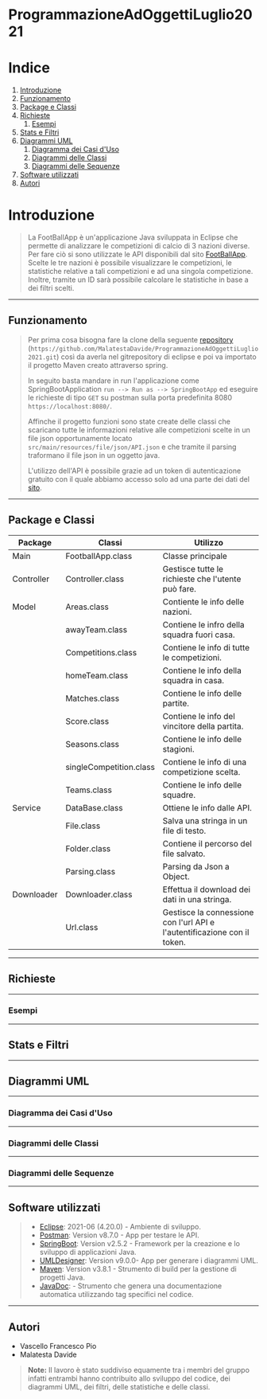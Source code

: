 # ProgrammazioneAdOggettiLuglio2021

# Indice
1. [Introduzione](#introduzione)
2. [Funzionamento](#funzionamento)
3. [Package e Classi](#packageeclassi)
4. [Richieste](#richieste)
    1. [Esempi](#esempi)
5. [Stats e Filtri ](#statsefiltri)
6. [Diagrammi UML](#diagrammiuml)
    1. [Diagramma dei Casi d'Uso](#diagrammacasiduso)
    2. [Diagrammi delle Classi](#diagrammiclassi)
    3. [Diagrammi delle Sequenze](#diagrammisequenze)
7. [Software utilizzati](#softwareutilizzati)
8. [Autori](#autori)

# Introduzione <a name="introduzione"></a>
> La FootBallApp è un'applicazione Java sviluppata in Eclipse che permette di analizzare le competizioni di calcio di 3 nazioni diverse. 
> Per fare ciò si sono utilizzate le API disponibili dal sito [FootBallApp](https://www.football-data.org.).
> Scelte le tre nazioni è possibile visualizzare le competizioni, le statistiche relative a tali competizioni e ad una singola competizione. Inoltre, tramite un ID sarà possibile calcolare le statistiche in base a dei filtri scelti.   

***

## Funzionamento <a name="funzionamento"></a>
> Per prima cosa bisogna fare la clone della seguente [repository](https://github.com/MalatestaDavide/ProgrammazioneAdOggettiLuglio2021.git) (```https://github.com/MalatestaDavide/ProgrammazioneAdOggettiLuglio2021.git```) così da averla nel gitrepository di eclipse e poi va importato il progetto Maven creato attraverso spring.
> 
> In seguito basta mandare in run l'applicazione come SpringBootApplication ```run --> Run as --> SpringBootApp``` ed eseguire le richieste di tipo ```GET``` su postman sulla porta predefinita 8080 ```https://localhost:8080/```.
> 
> Affinche il progetto funzioni sono state create delle classi che scaricano tutte le informazioni relative alle competizioni scelte in un file json opportunamente locato ```src/main/resources/file/json/API.json``` e che tramite il parsing traformano il file json in un oggetto java.
> 
> L'utilizzo dell'API è possibile grazie ad un token di autenticazione gratuito con il quale abbiamo accesso solo ad una parte dei dati del [sito](https://www.football-data.org/coverage).

***

## Package e Classi <a name="packageeclassi"></a>

| Package     | Classi        |   Utilizzo    |
| ------------|---------------|---------------|
| Main        | FootballApp.class     | Classe principale |
| Controller  | Controller.class    | Gestisce tutte le richieste che l'utente può fare.|
| Model       | Areas.class           | Contiente le info delle nazioni.|
|             | awayTeam.class        | Contiene le infro della squadra fuori casa.|
|             | Competitions.class   | Contiene le info di tutte le competizioni.|
|             | homeTeam.class    |  Contiene le info della squadra in casa.|
|             | Matches.class    | Contiene le info delle partite.|
|             | Score.class      |Contiene le info del vincitore della partita.|
|             | Seasons.class    |Contiene le info delle stagioni.|
|             | singleCompetition.class   |Contiene le info di una competizione scelta.|
|             | Teams.class        | Contiene le info delle squadre.|
| Service     | DataBase.class    |Ottiene le info dalle API.|
|             | File.class      |Salva una stringa in un file di testo.|
|             | Folder.class    |Contiene il percorso del file salvato.|
|             | Parsing.class   |  Parsing da Json a Object.  |
| Downloader  | Downloader.class |Effettua il download dei dati in una stringa.|
|             | Url.class | Gestisce la connessione con l'url API e l'autentificazione con il token.|

***

## Richieste <a name="richieste"></a>

***

### Esempi <a name="esempi"></a>

***

## Stats e Filtri <a name="statsefiltri"></a>

***

## Diagrammi UML <a name="diagrammiuml"></a>

***

### Diagramma dei Casi d'Uso <a name="diagrammacasiduso"></a>

***

### Diagrammi delle Classi <a name="diagrammiclassi"></a>

***

### Diagrammi delle Sequenze <a name="diagrammisequenze"></a>

***

## Software utilizzati <a name="softwareutilizzati"></a>

> * [Eclipse](https://www.eclipse.org/): 2021-06 (4.20.0) - Ambiente di sviluppo.
> * [Postman](https://www.postman.com/): Version v8.7.0  - App per testare le API.
> * [SpringBoot](https://spring.io/projects/spring-boot): Version v2.5.2 - Framework per la creazione e lo sviluppo di applicazioni Java.
> * [UMLDesigner](http://www.umldesigner.org/): Version v9.0.0- App per generare i diagrammi UML.
> * [Maven](https://maven.apache.org/): Version v3.8.1 - Strumento di build per la gestione di progetti Java.
> * [JavaDoc](https://docs.oracle.com/javase/8/docs/technotes/tools/windows/javadoc.html): - Strumento che genera una documentazione automatica utilizzando tag specifici nel codice.

***

## Autori <a name="autori"></a>

- Vascello Francesco Pio
- Malatesta Davide

> **Note:** Il lavoro è stato suddiviso equamente tra i membri del gruppo infatti entrambi hanno contribuito allo sviluppo del codice, dei diagrammi UML, dei filtri, delle statistiche e delle classi.



